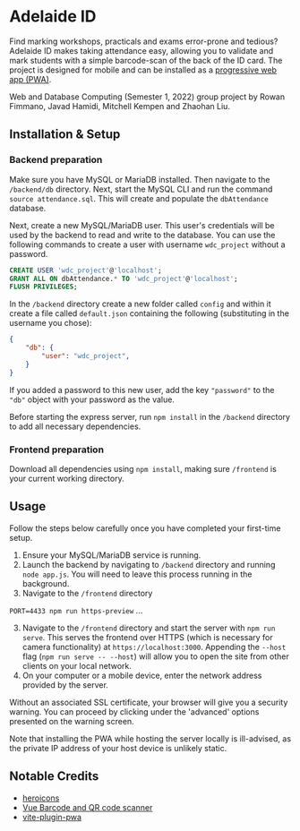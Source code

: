# Adelaide ID

Find marking workshops, practicals and exams error-prone and tedious? Adelaide ID makes taking attendance easy, allowing you to validate and mark students with a simple barcode-scan of the back of the ID card. The project is designed for mobile and can be installed as a [progressive web app (PWA)](https://support.google.com/chrome/answer/9658361?hl=en&co=GENIE.Platform%3DAndroid&oco=0).

Web and Database Computing (Semester 1, 2022) group project by Rowan Fimmano, Javad Hamidi, Mitchell Kempen and Zhaohan Liu.

## Installation & Setup
### Backend preparation
Make sure you have MySQL or MariaDB installed. Then navigate to the `/backend/db` directory. Next, start the MySQL CLI and run the command `source attendance.sql`. This will create and populate the `dbAttendance` database.

Next, create a new MySQL/MariaDB user. This user's credentials will be used by the backend to read and write to the database. You can use the following commands to create a user with username `wdc_project` without a password.

```sql
CREATE USER 'wdc_project'@'localhost';
GRANT ALL ON dbAttendance.* TO 'wdc_project'@'localhost';
FLUSH PRIVILEGES;
```

In the `/backend` directory create a new folder called `config` and within it create a file called `default.json` containing the following (substituting in the username you chose):

```json
{
    "db": {
        "user": "wdc_project",
    }
}
```
If you added a password to this new user, add the key `"password"` to the `"db"` object with your password as the value.  

Before starting the express server, run `npm install` in the `/backend` directory to add all necessary dependencies.

### Frontend preparation
Download all dependencies using `npm install`, making sure `/frontend` is your current working directory.

## Usage
Follow the steps below carefully once you have completed your first-time setup. 

1. Ensure your MySQL/MariaDB service is running. 
2. Launch the backend by navigating to `/backend` directory and running `node app.js`. You will need to leave this process running in the background.
3. Navigate to the `/frontend` directory

`PORT=4433 npm run https-preview`
...



3. Navigate to the `/frontend` directory and start the server with `npm run serve`. This serves the frontend over HTTPS (which is necessary for camera functionality) at `https://localhost:3000`. Appending the `--host` flag (`npm run serve -- --host`) will allow you to open the site from other clients on your local network.
4. On your computer or a mobile device, enter the network address provided by the server.

Without an associated SSL certificate, your browser will give you a security warning. You can proceed by clicking under the 'advanced' options presented on the warning screen.

Note that installing the PWA while hosting the server locally is ill-advised, as the private IP address of your host device is unlikely static. 


## Notable Credits
- [heroicons](https://github.com/tailwindlabs/heroicons) 
- [Vue Barcode and QR code scanner](https://github.com/olefirenko/vue-barcode-reader) 
- [vite-plugin-pwa](https://github.com/antfu/vite-plugin-pwa) 
